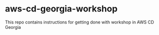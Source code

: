 # aws-cd-georgia-workshop
This repo contains instructions for getting done with workshop in AWS CD Georgia
